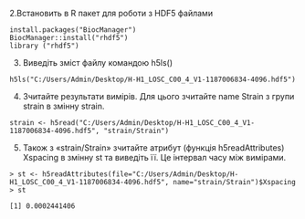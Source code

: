  2.Встановить в R пакет для роботи з HDF5 файлами
```
install.packages("BiocManager")
BiocManager::install("rhdf5")
library ("rhdf5")
``` 
3. Виведіть зміст файлу командою h5ls()
```
h5ls("C:/Users/Admin/Desktop/H-H1_LOSC_C00_4_V1-1187006834-4096.hdf5")
```
4. Зчитайте результати вимірів. Для цього зчитайте name Strain з групи strain
в змінну strain.
```
strain <- h5read("C:/Users/Admin/Desktop/H-H1_LOSC_C00_4_V1-1187006834-4096.hdf5", "strain/Strain")
```
5. Також з «strain/Strain» зчитайте атрибут (функція h5readAttributes)
Xspacing в змінну st та виведіть її. Це інтервал часу між вимірами.
```
> st <- h5readAttributes(file="C:/Users/Admin/Desktop/H-H1_LOSC_C00_4_V1-1187006834-4096.hdf5", name="strain/Strain")$Xspacing
> st
```
```
[1] 0.0002441406
```
